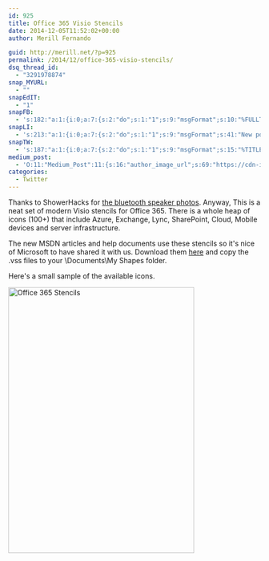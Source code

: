 ```yaml
---
id: 925
title: Office 365 Visio Stencils
date: 2014-12-05T11:52:02+00:00
author: Merill Fernando

guid: http://merill.net/?p=925
permalink: /2014/12/office-365-visio-stencils/
dsq_thread_id:
  - "3291978874"
snap_MYURL:
  - ""
snapEdIT:
  - "1"
snapFB:
  - 's:182:"a:1:{i:0;a:7:{s:2:"do";s:1:"1";s:9:"msgFormat";s:10:"%FULLTEXT%";s:8:"postType";s:1:"T";s:9:"isAutoImg";s:1:"A";s:8:"imgToUse";s:0:"";s:9:"isAutoURL";s:1:"A";s:8:"urlToUse";s:0:"";}}";'
snapLI:
  - 's:213:"a:1:{i:0;a:7:{s:2:"do";s:1:"1";s:9:"msgFormat";s:41:"New post has been published on %SITENAME%";s:8:"postType";s:1:"A";s:9:"isAutoImg";s:1:"A";s:8:"imgToUse";s:0:"";s:9:"isAutoURL";s:1:"A";s:8:"urlToUse";s:0:"";}}";'
snapTW:
  - 's:187:"a:1:{i:0;a:7:{s:2:"do";s:1:"1";s:9:"msgFormat";s:15:"%TITLE% - %URL%";s:8:"attchImg";s:1:"1";s:9:"isAutoImg";s:1:"A";s:8:"imgToUse";s:0:"";s:9:"isAutoURL";s:1:"A";s:8:"urlToUse";s:0:"";}}";'
medium_post:
  - 'O:11:"Medium_Post":11:{s:16:"author_image_url";s:69:"https://cdn-images-1.medium.com/fit/c/200/200/0*nOSMyIhdQJ9325FH.jpeg";s:10:"author_url";s:26:"https://medium.com/@merill";s:11:"byline_name";N;s:12:"byline_email";N;s:10:"cross_link";s:2:"no";s:2:"id";s:12:"b1661028fa18";s:21:"follower_notification";s:3:"yes";s:7:"license";s:19:"all-rights-reserved";s:14:"publication_id";s:12:"99858869fb3c";s:6:"status";s:6:"public";s:3:"url";s:65:"https://medium.com/@merill/office-365-visio-stencils-b1661028fa18";}'
categories:
  - Twitter
---
```

Thanks to ShowerHacks for <a href="https://showerhacks.com/best-bluetooth-shower-speaker/">the bluetooth speaker photos</a>. Anyway, This is a neat set of modern Visio stencils for Office 365. There is a whole heap of icons (100+) that include Azure, Exchange, Lync, SharePoint, Cloud, Mobile devices and server infrastructure.

The new MSDN articles and help documents use these stencils so it's nice of Microsoft to have shared it with us. Download them <a href="http://www.microsoft.com/en-au/download/details.aspx?id=35772">here</a> and copy the .vss files to your \Documents\My Shapes folder.

Here's a small sample of the available icons.

<a href="https://merill.net/wp-content/uploads/2014/12/Office-365-Stencils.png"><img class="alignnone size-full wp-image-927" src="https://merill.net/wp-content/uploads/2014/12/Office-365-Stencils.png" alt="Office 365 Stencils" width="371" height="530" /></a>